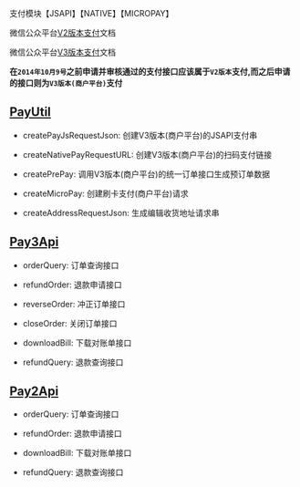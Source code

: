 支付模块【JSAPI】【NATIVE】【MICROPAY】

微信公众平台[V2版本支付](https://mp.weixin.qq.com/paymch/readtemplate?t=mp/business/course2_tmpl&lang=zh_CN)文档

微信公众平台[V3版本支付](https://mp.weixin.qq.com/paymch/readtemplate?t=mp/business/course3_tmpl&lang=zh_CN)文档

**在`2014年10月9号`之前申请并审核通过的支付接口应该属于`V2版本`支付,而之后申请的接口则为`V3版本(商户平台)`支付**

[PayUtil](./PayUtil.java)
-------------------------

* createPayJsRequestJson: 创建V3版本(商户平台)的JSAPI支付串

* createNativePayRequestURL: 创建V3版本(商户平台)的扫码支付链接

* createPrePay: 调用V3版本(商户平台)的统一订单接口生成预订单数据

* createMicroPay: 创建刷卡支付(商户平台)请求

* createAddressRequestJson: 生成编辑收货地址请求串


[Pay3Api](../api/Pay3Api.java)
-------------------------

* orderQuery: 订单查询接口

* refundOrder: 退款申请接口

* reverseOrder: 冲正订单接口

* closeOrder: 关闭订单接口

* downloadBill: 下载对账单接口

* refundQuery: 退款查询接口


[Pay2Api](https://github.com/foxinmy/weixin4j/blob/master/weixin4j-mp/src/main/java/com/foxinmy/weixin4j/mp/api/Pay2Api.java)
-------------------------

* orderQuery: 订单查询接口

* refundOrder: 退款申请接口

* downloadBill: 下载对账单接口

* refundQuery: 退款查询接口
